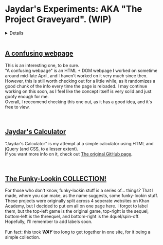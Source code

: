 <h1>Jaydar's Experiments: AKA "The Project Graveyard". (WIP)</h1>
  <details>This is where I dump all of my old, bad, broken, unfinished, or abandoned projects, and leave them to rot. I can't really call these experiences or anything like that, rather, they're just... ideas I had one day. You can check out a good amount of them here!</details>
<br>
<h2><a href = "confusing-webpage" target = "_blank">A confusing webpage</a></h2>
<p>This is an interesting one, to be sure.
<br>"A confusing webpage" is an HTML + DOM webpage I worked on sometime around mid-late April, and I haven't worked on it very much since then. However, this is still worth checking out for a little while, as it randomizes a good chunk of the info every time the page is reloaded. I may continue working on this soon, as I feel like the concept itself is very solid and just goofy enough for me. 
<br>Overall, I reccomend checking this one out, as it has a good idea, and it's free to view.</p>
<br>
<h2><a href = "Jaydar's-Calc" target = "_blank">Jaydar's Calculator</a></h2>
<p>"Jaydar's Calculator" is my attempt at a simple calculator using HTML and jQuery (and CSS, to a lesser extent).
<br>If you want more info on it, check out <a href = "https://github.com/jaydarschool/Jaydars-Calculator" target = "_blank">The original GitHub page</a>.</p>
<br>
<h2><a href = "funky-lookin-collection" target = "_blank">The Funky-Lookin COLLECTION!</a></h2>
<p>For those who don't know, funky-lookin stuff is a series of... things? That I made, where you can make, as the name suggests, some funky-lookin stuff.
<br>These projects were originally split across 4 seperate websites on Khan Academy, but I decided to put em all on one page here. I forgot to label them, but the top-left game is the original game, top-right is the sequel, bottom-left is the threequel, and bottom-right is the 4quel/spin-off. 
<br>Hopefully, I'll remember to add labels soon.
<br><br>Fun fact: this took <b><i>WAY</i></b> too long to get together in one site, for it being a simple collection.</p>
